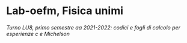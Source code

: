 # Lab-oefm, Fisica unimi

###### Turno LU8, primo semestre aa 2021-2022: codici e fogli di calcolo per esperienze c e Michelson
